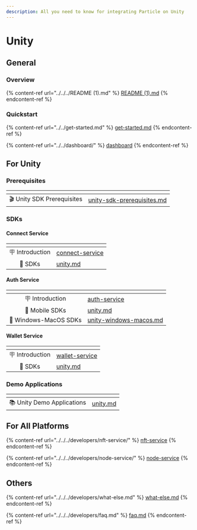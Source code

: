 ```yaml
---
description: All you need to know for integrating Particle on Unity
---
```


# Unity

## General

### Overview

{% content-ref url="../../../README (1).md" %}
[README (1).md](<../../../README (1).md>)
{% endcontent-ref %}

### Quickstart

{% content-ref url="../../get-started.md" %}
[get-started.md](../../get-started.md)
{% endcontent-ref %}

{% content-ref url="../../dashboard/" %}
[dashboard](../../dashboard/)
{% endcontent-ref %}

## For Unity

### Prerequisites

<table data-card-size="large" data-view="cards"><thead><tr><th align="center"></th><th data-hidden data-card-target data-type="content-ref"></th></tr></thead><tbody><tr><td align="center">🎬 Unity SDK Prerequisites</td><td><a href="unity-sdk-prerequisites.md">unity-sdk-prerequisites.md</a></td></tr></tbody></table>

### SDKs

#### Connect Service

<table data-view="cards"><thead><tr><th align="center"></th><th data-hidden data-card-target data-type="content-ref"></th></tr></thead><tbody><tr><td align="center">🪧 Introduction</td><td><a href="../../../developers/connect-service/">connect-service</a></td></tr><tr><td align="center">📕 SDKs</td><td><a href="../../../developers/connect-service/sdks/unity.md">unity.md</a></td></tr></tbody></table>

#### Auth Service

<table data-view="cards"><thead><tr><th align="center"></th><th data-hidden data-card-target data-type="content-ref"></th></tr></thead><tbody><tr><td align="center">🪧 Introduction</td><td><a href="../../../developers/auth-service/">auth-service</a></td></tr><tr><td align="center">📕 Mobile SDKs</td><td><a href="../../../developers/auth-service/sdks/unity.md">unity.md</a></td></tr><tr><td align="center">📕 Windows-MacOS SDKs</td><td><a href="../../../developers/auth-service/sdks/unity-windows-macos.md">unity-windows-macos.md</a></td></tr></tbody></table>

#### Wallet Service

<table data-view="cards"><thead><tr><th align="center"></th><th data-hidden data-card-target data-type="content-ref"></th></tr></thead><tbody><tr><td align="center">🪧 Introduction</td><td><a href="../../../developers/wallet-service/">wallet-service</a></td></tr><tr><td align="center">📕 SDKs</td><td><a href="../../../developers/wallet-service/sdks/unity.md">unity.md</a></td></tr></tbody></table>

### Demo Applications

<table data-card-size="large" data-view="cards"><thead><tr><th align="center"></th><th data-hidden data-card-target data-type="content-ref"></th></tr></thead><tbody><tr><td align="center">📚 Unity Demo Applications</td><td><a href="../../../developers/demo-applications/unity.md">unity.md</a></td></tr></tbody></table>

## For All Platforms

{% content-ref url="../../../developers/nft-service/" %}
[nft-service](../../../developers/nft-service/)
{% endcontent-ref %}

{% content-ref url="../../../developers/node-service/" %}
[node-service](../../../developers/node-service/)
{% endcontent-ref %}

## Others

{% content-ref url="../../../developers/what-else.md" %}
[what-else.md](../../../developers/what-else.md)
{% endcontent-ref %}

{% content-ref url="../../../developers/faq.md" %}
[faq.md](../../../developers/faq.md)
{% endcontent-ref %}
